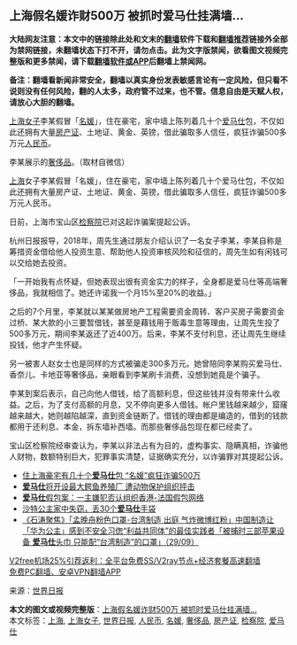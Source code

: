  <h2>上海假名媛诈财500万 被抓时爱马仕挂满墙…</h2> <p class="notice"><b>大陆网友注意：本文中的链接除此处和文末的<a href="https://github.com/bannedbook/fanqiang" >翻墙</a>软件下载和<a href="https://github.com/killgcd/justmysocks/blob/master/README.md">翻墙推荐</a>链接外全部为禁网链接，未翻墙状态下打不开，请勿点击。此为文字版禁闻，欲看图文视频完整版和更多禁闻，请下载<a href="https://github.com/bannedbook/fanqiang">翻墙软件或APP</a>后翻墙上禁闻网。</p><p>备注：翻墙看新闻非常安全，翻墙以真实身份发表敏感言论有一定风险，但只看不说则没有任何风险，翻的人太多，政府管不过来，也不管。信息自由是天赋人权，请放心大胆的翻墙。</b></p>  <div class="entry"> <p id="summary"><a href="https://www.bannedbook.org/bnews/tag/%E4%B8%8A%E6%B5%B7%E5%A5%B3%E5%AD%90/" class="st_tag internal_tag" rel="tag" title="标签 上海女子 下的日志">上海女子</a>李某假冒「<a href="https://www.bannedbook.org/bnews/tag/%e5%90%8d%e5%aa%9b/" class="st_tag internal_tag" rel="tag" title="标签 名媛 下的日志">名媛</a>」，住在豪宅，家中墙上陈列着几十个<a href="https://www.bannedbook.org/bnews/tag/%E7%88%B1%E9%A9%AC%E4%BB%95/" class="st_tag internal_tag" rel="tag" title="标签 爱马仕 下的日志">爱马仕</a>包，不仅如此还拥有大量<a href="https://www.bannedbook.org/bnews/tag/%E6%88%BF%E4%BA%A7%E8%AF%81/" class="st_tag internal_tag" rel="tag" title="标签 房产证 下的日志">房产证</a>、土地证、黄金、英镑，借此骗取多人信任，疯狂诈骗500多万元<a href="https://www.bannedbook.org/bnews/tag/%e4%ba%ba%e6%b0%91%e5%b8%81/" class="st_tag internal_tag" rel="tag" title="标签 人民币 下的日志">人民币</a>。</p> <p id="conimg">李某展示的<a href="https://www.bannedbook.org/bnews/tag/%e5%a5%a2%e4%be%88%e5%93%81/" class="st_tag internal_tag" rel="tag" title="标签 奢侈品 下的日志">奢侈品</a>。（取材自微信）</p> <p><a href="https://www.bannedbook.org/bnews/tag/%e4%b8%8a%e6%b5%b7/" class="st_tag internal_tag" rel="tag" title="标签 上海 下的日志">上海</a>女子李某假冒「名媛」，住在豪宅，家中墙上陈列着几十个爱马仕包，不仅如此还拥有大量房产证、土地证、黄金、英镑，借此骗取多人信任，疯狂诈骗500多万元人民币。</p>  <p>日前，上海市宝山区<a href="https://www.bannedbook.org/bnews/tag/%e6%a3%80%e5%af%9f%e9%99%a2/" class="st_tag internal_tag" rel="tag" title="标签 检察院 下的日志">检察院</a>已对这起诈骗案提起公诉。</p> <p>杭州日报报导，2018年，周先生通过朋友介绍认识了一名女子李某，李某自称是筹措资金借给他人投资生意、帮助他人投资审核风险和征信的，周先生如有闲钱可以交给她去投资。</p> <p>「一开始我有点怀疑，但她表现出很有资金实力的样子，全身都是爱马仕等高端奢侈品，我就相信了。她还许诺我一个月15%至20%的收益。」</p>  <p>之后的7个月里，李某就以某某做房地产工程需要资金周转、客户买房子需要资金过桥、某大款的小三要暂借钱，甚至是藉钱用于贩毒生意等理由，让周先生投了500多万元，期间李某返还了近400万。后来，李某不支付利息，还让周先生继续投钱，他才产生怀疑。</p> <p>另一被害人赵女士也是同样的方式被骗走300多万元。她曾陪同李某购买爱马仕、香奈儿、卡地亚等奢侈品，亲眼看到李某刷卡消费，没想到她竟是个骗子。</p> <p>李某到案后表示，自己向他人借钱，给了高额利息，但这些钱并没有带来什么收益。之后，为了支付高额的月息，又不停向更多人借钱。帐户里钱越来越少，窟窿越来越大，她则越陷越深，直到资金链断了。借钱的理由都是编造的，借到的钱款都用于还利息、本金，拆东墙补西墙。而那些奢侈品包现在都已经卖了。</p>  <p>宝山区检察院经审查认为，李某以非法占有为目的，虚构事实、隐瞒真相，诈骗他人财物，数额特别巨大，犯罪事实清楚，证据确实充分，以诈骗罪对其提起公诉。</p> <ul class='op-related-articles' title='相关阅读'> <li><a href='https://www.bannedbook.org/bnews/baitai/20201201/1440119.html' target='_blank'>住上海豪宅有几十个<b>爱马仕</b>包 “名媛”疯狂诈骗500万</a></li> <li><a href='https://www.bannedbook.org/bnews/baitai/20201116/1431885.html' target='_blank'><b>爱马仕</b>将开设最大鳄鱼养殖厂 遭动物保护组织抨击</a></li> <li><a href='https://www.bannedbook.org/bnews/worldnews/20201111/1429186.html' target='_blank'><b>爱马仕</b>假包案：一主嫌犯否认组织香港-法国假包网络</a></li> <li><a href='https://www.bannedbook.org/bnews/baitai/20201109/1428112.html' target='_blank'>沙特公主家中失窃，丢30个<b>爱马仕</b>手袋</a></li> <li><a href='https://www.bannedbook.org/bnews/bannedvideo/20200930/1405455.html' target='_blank'>《石涛聚焦》「孟晚舟粉色口罩-台湾制造 出庭 气炸微博红粉」中国制造让「华为公主」感到不安全习偬“利益共同体”的最佳实践者「被捕时三部苹果设备 <b>爱马仕</b>头巾 只能配“台湾制造”的口罩」（29/09）</a></li> </ul> <p class="texttj"> <a href="https://www.bannedbook.org/forum23/topic22702.html" target="_blank">V2free机场25%引荐返利：全平台免费SS/V2ray节点+经济套餐高速翻墙</a><br/> <a href="https://github.com/bannedbook/fanqiang/wiki/%E7%A6%81%E9%97%BB%E7%BD%91%E5%AE%89%E5%8D%93%E7%BF%BB%E5%A2%99%E6%96%B0%E9%97%BBAPP" target="_blank">免费PC翻墙、安卓VPN翻墙APP</a></p><p> 来源：<a href="https://www.bannedbook.org/bnews/tag/%e4%b8%96%e7%95%8c%e6%97%a5%e6%8a%a5/" class="st_tag internal_tag" rel="tag" title="标签 世界日报 下的日志">世界日报</a> </p><a name='sharetosocial'></a>       <div><b>本文的图文或视频完整版</b>：<a href='https://www.bannedbook.org/bnews/cnnews/20201202/1440521.html'>上海假名媛诈财500万 被抓时爱马仕挂满墙…</a></div>  </div><!--END ENTRY--> <div class="postfooter"> <div>本文标签：<a href="https://www.bannedbook.org/bnews/tag/%e4%b8%8a%e6%b5%b7/" rel="tag">上海</a>, <a href="https://www.bannedbook.org/bnews/tag/%E4%B8%8A%E6%B5%B7%E5%A5%B3%E5%AD%90/" rel="tag">上海女子</a>, <a href="https://www.bannedbook.org/bnews/tag/%e4%b8%96%e7%95%8c%e6%97%a5%e6%8a%a5/" rel="tag">世界日报</a>, <a href="https://www.bannedbook.org/bnews/tag/%e4%ba%ba%e6%b0%91%e5%b8%81/" rel="tag">人民币</a>, <a href="https://www.bannedbook.org/bnews/tag/%e5%90%8d%e5%aa%9b/" rel="tag">名媛</a>, <a href="https://www.bannedbook.org/bnews/tag/%e5%a5%a2%e4%be%88%e5%93%81/" rel="tag">奢侈品</a>, <a href="https://www.bannedbook.org/bnews/tag/%E6%88%BF%E4%BA%A7%E8%AF%81/" rel="tag">房产证</a>, <a href="https://www.bannedbook.org/bnews/tag/%e6%a3%80%e5%af%9f%e9%99%a2/" rel="tag">检察院</a>, <a href="https://www.bannedbook.org/bnews/tag/%E7%88%B1%E9%A9%AC%E4%BB%95/" rel="tag">爱马仕</a></div>  </div><!--END POSTFOOTER--> 